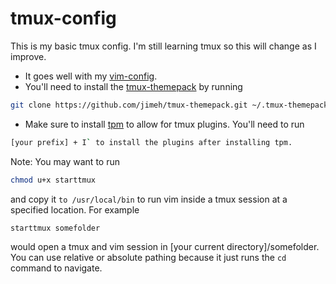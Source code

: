 # tmux-config
This is my basic tmux config. I'm still learning tmux so this will change as I improve. 
- It goes well with my [vim-config](https://github.com/aaron777collins/vim-config). 
- You'll need to install the [tmux-themepack](https://github.com/jimeh/tmux-themepack) by running
```bash
git clone https://github.com/jimeh/tmux-themepack.git ~/.tmux-themepack`
```
- Make sure to install [tpm](https://github.com/tmux-plugins/tpm) to allow for tmux plugins. You'll need to run 
```bash
[your prefix] + I` to install the plugins after installing tpm.
```
Note: You may want to run
```bash
chmod u+x starttmux
```
and copy it `to /usr/local/bin` to run vim inside a tmux session at a specified location. For example
```bash
starttmux somefolder
```
would open a tmux and vim session in [your current directory]/somefolder. You can use relative or absolute pathing because it just runs the `cd` command to navigate.
